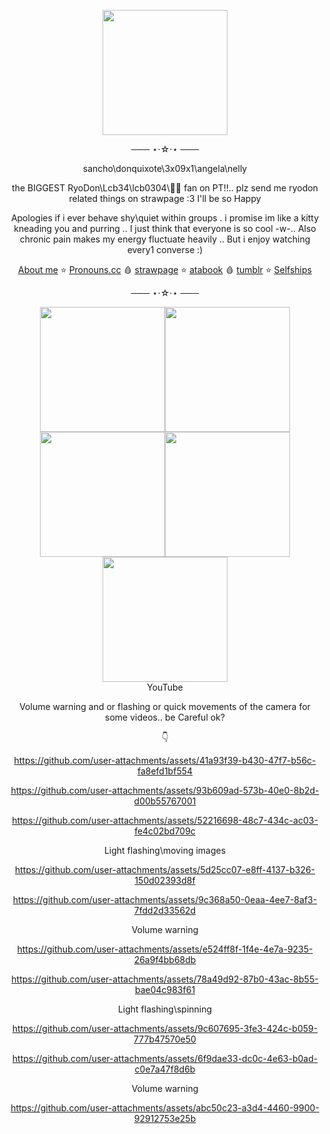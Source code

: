 
<p align=center>
<img src=https://github.com/user-attachments/assets/76423d76-2a02-4366-9acd-9ab958af48fe
 width=200 height=200></p> 
<div align=center> 
 ─── ⋆⋅☆⋅⋆ ───
 
  sancho\donquixote\3x09x1\angela\nelly

the BIGGEST RyoDon\Lcb34\lcb0304\🚬🎠 fan on PT!!.. plz send me ryodon related things on strawpage :3 I'll be so Happy
 
  Apologies if i ever behave shy\quiet within groups . i promise im like a kitty kneading you and purring .. I just think that everyone is so cool -w-.. Also chronic pain makes my energy fluctuate heavily .. But i enjoy watching every1 converse :)

   [About me](https://stellular.net/LCB34) ⭐
   [Pronouns.cc](https://pronouns.cc/@3x09x1) 🩸
    [strawpage](https://lcb34.straw.page/) ⭐
    [atabook](https://lcb34.atabook.org/) 🩸
    [tumblr](https://3x09x1.tumblr.com/?source=share) ⭐
    [Selfships](https://docs.google.com/spreadsheets/d/1-EU5Tw7m-dFdLTFfKA0BA86avOmRTfVgRsw-BfhHVnk/edit?usp=drivesdk)

   ─── ⋆⋅☆⋅⋆ ───
</div>

<div align=center>
<img src=https://github.com/user-attachments/assets/97dddc82-98e8-40c7-ab8e-e96159486bdd width=200 height=200><img src=https://github.com/user-attachments/assets/d3310e15-3ecc-4b26-bbca-881299a1a008 width=200 height=200><img src=https://github.com/user-attachments/assets/a0acdc57-0365-4f4b-b5e5-6b1bf002444f width=200 height=200><img src=https://github.com/user-attachments/assets/5555d30d-f407-473e-aac7-00534c1c86d8 width=200 height=200><img src=https://github.com/user-attachments/assets/f2f6b16c-ed4a-4217-894a-0bf34dc1c863  width=200 height=200>
 
</div>

<div align=center>
YouTube
 
Volume warning and or flashing or quick movements of the camera for some videos.. be Careful ok?

 👇 

https://github.com/user-attachments/assets/41a93f39-b430-47f7-b56c-fa8efd1bf554

https://github.com/user-attachments/assets/93b609ad-573b-40e0-8b2d-d00b55767001

https://github.com/user-attachments/assets/52216698-48c7-434c-ac03-fe4c02bd709c

Light flashing\moving images

https://github.com/user-attachments/assets/5d25cc07-e8ff-4137-b326-150d02393d8f

https://github.com/user-attachments/assets/9c368a50-0eaa-4ee7-8af3-7fdd2d33562d

Volume warning

https://github.com/user-attachments/assets/e524ff8f-1f4e-4e7a-9235-26a9f4bb68db

https://github.com/user-attachments/assets/78a49d92-87b0-43ac-8b55-bae04c983f61

Light flashing\spinning

https://github.com/user-attachments/assets/9c607695-3fe3-424c-b059-777b47570e50

https://github.com/user-attachments/assets/6f9dae33-dc0c-4e63-b0ad-c0e7a47f8d6b

Volume warning 

https://github.com/user-attachments/assets/abc50c23-a3d4-4460-9900-92912753e25b




</div>
